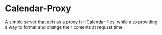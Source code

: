 # Calendar-Proxy

A simple server that acts as a proxy for iCalendar files, while also providing a way to format and change their contents at request time.
